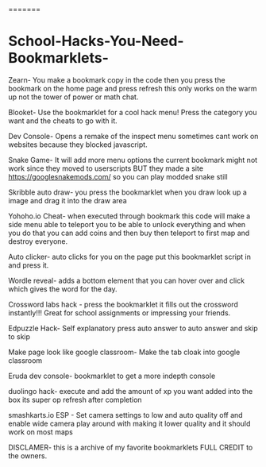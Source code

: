 
=======
# School-Hacks-You-Need-Bookmarklets-
Zearn- You make a bookmark copy in the code then you press the bookmark on the home page and press refresh this only works on the warm up not the tower of power or math chat.


Blooket- Use the bookmarklet for a cool hack menu! Press the category you want and the cheats to go with it.

Dev Console- Opens a remake of the inspect menu sometimes cant work on websites because they blocked javascript.


Snake Game- It will add more menu options the current bookmark might not work since they moved to userscripts BUT they made a site https://googlesnakemods.com/ so you can play modded snake still


Skribble auto draw- you press the bookmarklet when you draw look up a image and drag it into the draw area 


Yohoho.io Cheat- when executed through bookmark this code will make a side menu able to teleport you to be able to unlock everything and when you do that you can add coins and then buy then teleport to first map and destroy everyone.


Auto clicker- auto clicks for you on the page put this bookmarklet script in and press it.


Wordle reveal- adds a bottom element that you can hover over and click which gives the word for the day.

Crossword labs hack - press the bookmarklet it fills out the crossword instantly!!! Great for school assignments or impressing your friends.

Edpuzzle Hack- Self explanatory press auto answer to auto answer and skip to skip 

Make page look like google classroom- Make the tab cloak into google classroom

Eruda dev console- bookmarklet to get a more indepth console

duolingo hack- execute and add the amount of xp you want added into the box its super op refresh after completion

smashkarts.io ESP - Set camera settings to low and auto quality off and enable wide camera play around with making it lower quality and it should work on most maps


DISCLAMER- this is a archive of my favorite bookmarklets FULL CREDIT to the owners.
